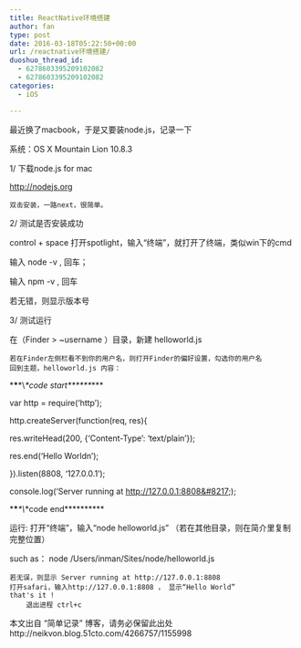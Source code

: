 ```yaml
---
title: ReactNative环境搭建
author: fan
type: post
date: 2016-03-18T05:22:50+00:00
url: /reactnative环境搭建/
duoshuo_thread_id:
  - 6278603395209102082
  - 6278603395209102082
categories:
  - iOS

---
```

最近换了macbook，于是又要装node.js，记录一下
  
系统：OS X Mountain Lion 10.8.3
  
1/ 下载node.js for mac
      
http://nodejs.org

    双击安装，一路next，很简单。
    

2/ 测试是否安装成功
     
control + space 打开spotlight，输入“终端”，就打开了终端，类似win下的cmd
     
输入 node -v , 回车；
     
输入 npm -v , 回车
     
若无错，则显示版本号
  
3/ 测试运行
      
在（Finder > ~username ）目录，新建 helloworld.js

    若在Finder左侧栏看不到你的用户名，则打开Finder的偏好设置，勾选你的用户名
    回到主题，helloworld.js 内容：
    

\***\***\*\\*\*code start\*\*\***\*****
  
var http = require(&#8216;http&#8217;);
  
http.createServer(function(req, res){
      
res.writeHead(200, {&#8216;Content-Type&#8217;: &#8216;text/plain&#8217;});
      
res.end(&#8216;Hello Worldn&#8217;);
  
}).listen(8808, &#8216;127.0.0.1&#8217;);
  
console.log(&#8216;Server running at http://127.0.0.1:8808&#8217;);
  
\***\****\*\\*\*code end\*\*\***\*****
      
运行: 打开“终端”，输入“node helloworld.js” （若在其他目录，则在简介里复制完整位置）
     
such as： node /Users/inman/Sites/node/helloworld.js

    若无误，则显示 Server running at http://127.0.0.1:8808
    打开safari，输入http://127.0.0.1:8808 ， 显示“Hello World”
    that's it !
        退出进程 ctrl+c
    

本文出自 “简单记录” 博客，请务必保留此出处http://neikvon.blog.51cto.com/4266757/1155998